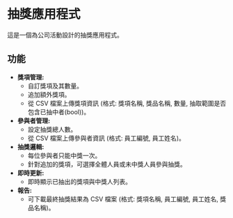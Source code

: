# 抽獎應用程式

這是一個為公司活動設計的抽獎應用程式。

## 功能

- **獎項管理:**
    - 自訂獎項及其數量。
    - 追加額外獎項。
    - 從 CSV 檔案上傳獎項資訊 (格式: 獎項名稱, 獎品名稱, 數量, 抽取範圍是否包含已抽中者(bool))。
- **參與者管理:**
    - 設定抽獎總人數。
    - 從 CSV 檔案上傳參與者資訊 (格式: 員工編號, 員工姓名)。
- **抽獎邏輯:**
    - 每位參與者只能中獎一次。
    - 針對追加的獎項，可選擇全體人員或未中獎人員參與抽獎。
- **即時更新:**
    - 即時顯示已抽出的獎項與中獎人列表。
- **報告:**
    - 可下載最終抽獎結果為 CSV 檔案 (格式: 獎項名稱, 員工編號, 員工姓名, 獎品名稱)。